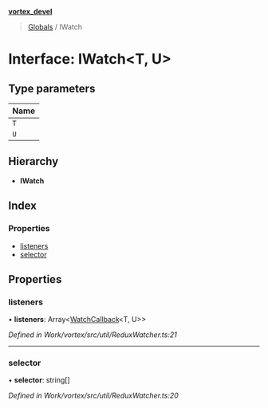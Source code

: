 **[vortex_devel](../README.md)**

> [Globals](../globals.md) / IWatch

# Interface: IWatch\<T, U>

## Type parameters

Name |
------ |
`T` |
`U` |

## Hierarchy

* **IWatch**

## Index

### Properties

* [listeners](iwatch.md#listeners)
* [selector](iwatch.md#selector)

## Properties

### listeners

•  **listeners**: Array\<[WatchCallback](../globals.md#watchcallback)\<T, U>>

*Defined in Work/vortex/src/util/ReduxWatcher.ts:21*

___

### selector

•  **selector**: string[]

*Defined in Work/vortex/src/util/ReduxWatcher.ts:20*
